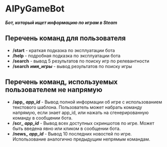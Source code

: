 # AIPyGameBot
***Бот, который ищет информацию по играм в Steam***
## Перечень команд для пользователя
  * **/start** - краткая подказка по эксплуатации бота
  * **/help** - подробная подказка по эксплуатации бота
  * **/search** - вывод 5 результатов по поиску игр по релевантности
  * **/search** ***имя_игры***  - вывод результатов по поиску игры
## Перечень команд, используемых пользователем не напрямую
  * **/app_** ***app_id*** - Вывод полной информации об игре с использованием текстового шаблона. 
  Пользователь может набрать команду напрямую, если знает app_id, или нажать на сгенерированную команду
  в сообщении бота.
  * **/scr_** ***app_id*** - Вывод всех доступных скриншотов по игре. Может быть введена явно
  или кликом в сообщении бота.
  * **/news_** ***app_id*** - Вывод 10 последних новостей по игре. Использование аналогично предыдущим
  непрямым командам.
